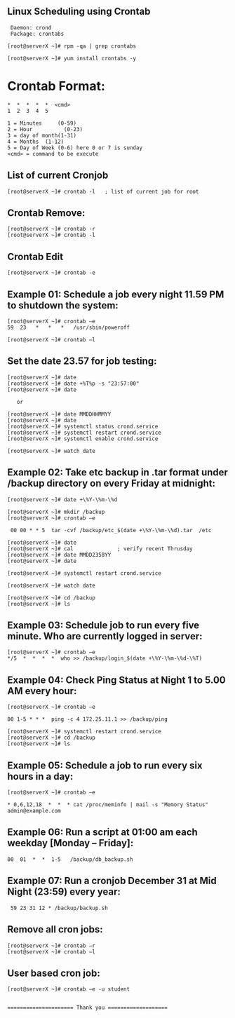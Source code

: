  Linux Scheduling using Crontab
---------------------------------
	 Daemon: crond
	 Package: crontabs

	[root@serverX ~]# rpm -qa | grep crontabs 

	[root@serverX ~]# yum install crontabs -y

Crontab Format:
==============
 	*  *  *  *  *  <cmd>
	1  2  3  4  5
	
	1 = Minutes 	(0-59)
	2 = Hour 	      (0-23)
	3 = day of month(1-31)
	4 = Months 	(1-12)  
	5 = Day of Week (0-6) here 0 or 7 is sunday
	<cmd> = command to be execute 

List of current Cronjob
-----------------------
	[root@serverX ~]# crontab -l   ; list of current job for root

Crontab Remove:
--------------
	[root@serverX ~]# crontab -r
	[root@serverX ~]# crontab -l 

Crontab Edit
--------------
	[root@serverX ~]# crontab -e

Example 01:  Schedule a job every night 11.59 PM to shutdown the system: 
------------------------------------------------------------------------
	[root@serverX ~]# crontab –e
	59  23   *   *   *   /usr/sbin/poweroff 

	[root@serverX ~]# crontab –l

Set the date 23.57 for job testing: 
-----------------------------------
	[root@serverX ~]# date 
	[root@serverX ~]# date +%T%p -s "23:57:00"
	[root@serverX ~]# date 

	   or

	[root@serverX ~]# date MMDDHHMMYY
	[root@serverX ~]# date 
	[root@serverX ~]# systemctl status crond.service
	[root@serverX ~]# systemctl restart crond.service
	[root@serverX ~]# systemctl enable crond.service

	[root@serverX ~]# watch date 

Example 02: Take etc backup in .tar format under /backup directory on every Friday at midnight:
---------------------------------------------------------------------
	[root@serverX ~]# date +\%Y-\%m-\%d

	[root@serverX ~]# mkdir /backup
	[root@serverX ~]# crontab –e

	 00 00 * * 5  tar -cvf /backup/etc_$(date +\%Y-\%m-\%d).tar  /etc

	[root@serverX ~]# date
	[root@serverX ~]# cal              ; verify recent Thrusday
	[root@serverX ~]# date MMDD2358YY 
	[root@serverX ~]# date

	[root@serverX ~]# systemctl restart crond.service

	[root@serverX ~]# watch date 

	[root@serverX ~]# cd /backup
	[root@serverX ~]# ls

Example 03: Schedule job to run every five minute. Who are currently logged in server:
------------------------------------------------------------------------------
	[root@serverX ~]# crontab –e 
	*/5  *  *  *  *  who >> /backup/login_$(date +\%Y-\%m-\%d-\%T)

Example 04: Check Ping Status at Night 1 to 5.00 AM every hour:
--------------------------------------------------------------
	[root@serverX ~]# crontab –e 

	00 1-5 * * *  ping -c 4 172.25.11.1 >> /backup/ping

	[root@serverX ~]# systemctl restart crond.service
	[root@serverX ~]# cd /backup
	[root@serverX ~]# ls

Example 05:  Schedule a job to run every six hours in a day:
------------------------------------------------------------
	[root@serverX ~]# crontab –e

	* 0,6,12,18  *  *  * cat /proc/meminfo | mail -s "Memory Status" admin@example.com
 
Example 06: Run a script at 01:00 am each weekday [Monday – Friday]: 
------------------------------------------------------------------
	00  01  *  *  1-5   /backup/db_backup.sh 

Example 07: Run a cronjob December 31 at Mid Night (23:59)  every year:
-----------------------------------------------------------------------
	 59 23 31 12 * /backup/backup.sh

Remove all cron jobs: 
----------------------------
	[root@serverX ~]# crontab –r
	[root@serverX ~]# crontab –l

User based cron job:
--------------------
	[root@serverX ~]# crontab –e -u student


	===================== Thank you ===================




